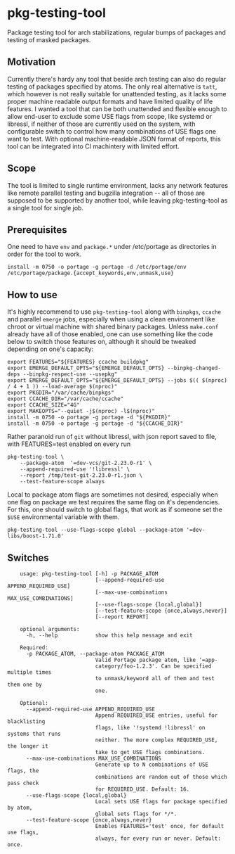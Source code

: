 # pkg-testing-tool

Package testing tool for arch stabilizations, regular bumps of packages and testing of masked packages.

## Motivation

Currently there's hardy any tool that beside arch testing can also do regular testing of packages specified by atoms. The only real alternative is `tatt`, which however is not really suitable for unattended testing, as it lacks some proper machine readable output formats and have limited quality of life features. I wanted a tool that can be both unattended and flexible enough to allow end-user to exclude some USE flags from scope, like systemd or libressl, if neither of those are currently used on the system, with configurable switch to control how many combinations of USE flags one want to test. With optional machine-readable JSON format of reports, this tool can be integrated into CI machintery with limited effort.

## Scope

The tool is limited to single runtime environment, lacks any network features like remote parallel testing and bugzilla integration -- all of those are supposed to be supported by another tool, while leaving pkg-testing-tool as a single tool for single job.

## Prerequisites

One need to have `env` and `package.*` under /etc/portage as directories in order for the tool to work.

```
install -m 0750 -o portage -g portage -d /etc/portage/env /etc/portage/package.{accept_keywords,env,unmask,use}
```

## How to use

It's highly recommend to use `pkg-testing-tool` along with `binpkgs`, `ccache` and parallel `emerge` jobs, especially when using a clean environment like chroot or virtual machine with shared binary packages. Unless `make.conf` already have all of those enabled, one can use something like the code below to switch those features on, although it should be tweaked depending on one's capacity:

```
export FEATURES="${FEATURES} ccache buildpkg"
export EMERGE_DEFAULT_OPTS="${EMERGE_DEFAULT_OPTS} --binpkg-changed-deps --binpkg-respect-use --usepkg"
export EMERGE_DEFAULT_OPTS="${EMERGE_DEFAULT_OPTS} --jobs $(( $(nproc) / 4 + 1 )) --load-average $(nproc)"
export PKGDIR="/var/cache/binpkgs"
export CCACHE_DIR="/var/cache/ccache"
export CCACHE_SIZE="4G"
export MAKEOPTS="--quiet -j$(nproc) -l$(nproc)"
install -m 0750 -o portage -g portage -d "${PKGDIR}"
install -m 0750 -o portage -g portage -d "${CCACHE_DIR}"

```


Rather paranoid run of `git` without libressl, with json report saved to file, with FEATURES=test enabled on every run
```
pkg-testing-tool \
    --package-atom  '=dev-vcs/git-2.23.0-r1' \
    --append-required-use '!libressl' \
    --report /tmp/test-git-2.23.0-r1.json \
    --test-feature-scope always
```


Local to package atom flags are sometimes not desired, especially when one flag on package we test requires the same flag on it's dependencies. For this, one should switch to global flags, that work as if someone set the `$USE` environmental variable with them.
```
pkg-testing-tool --use-flags-scope global --package-atom '=dev-libs/boost-1.71.0'
```

## Switches

```
    usage: pkg-testing-tool [-h] -p PACKAGE_ATOM
                            [--append-required-use APPEND_REQUIRED_USE]
                            [--max-use-combinations MAX_USE_COMBINATIONS]
                            [--use-flags-scope {local,global}]
                            [--test-feature-scope {once,always,never}]
                            [--report REPORT]
    
    optional arguments:
      -h, --help            show this help message and exit
    
    Required:
      -p PACKAGE_ATOM, --package-atom PACKAGE_ATOM
                            Valid Portage package atom, like '=app-
                            category/foo-1.2.3'. Can be specified multiple times
                            to unmask/keyword all of them and test them one by
                            one.
    
    Optional:
      --append-required-use APPEND_REQUIRED_USE
                            Append REQUIRED_USE entries, useful for blacklisting
                            flags, like '!systemd !libressl' on systems that runs
                            neither. The more complex REQUIRED_USE, the longer it
                            take to get USE flags combinations.
      --max-use-combinations MAX_USE_COMBINATIONS
                            Generate up to N combinations of USE flags, the
                            combinations are random out of those which pass check
                            for REQUIRED_USE. Default: 16.
      --use-flags-scope {local,global}
                            Local sets USE flags for package specified by atom,
                            global sets flags for */*.
      --test-feature-scope {once,always,never}
                            Enables FEATURES='test' once, for default use flags,
                            always, for every run or never. Default: once.
```
